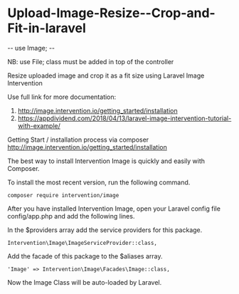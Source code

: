 # Upload-Image-Resize--Crop-and-Fit-in-laravel


-- use Image; --

NB: use File; class must be added in top of the controller




Resize uploaded image and crop it as a fit size using Laravel Image Intervention

Use full link for more documentation:

01. http://image.intervention.io/getting_started/installation
02. https://appdividend.com/2018/04/13/laravel-image-intervention-tutorial-with-example/

Getting Start / installation process via composer
http://image.intervention.io/getting_started/installation



The best way to install Intervention Image is quickly and easily with Composer.

To install the most recent version, run the following command.

	composer require intervention/image


After you have installed Intervention Image, open your Laravel config file config/app.php and add the following lines.

In the $providers array add the service providers for this package.

    Intervention\Image\ImageServiceProvider::class,


Add the facade of this package to the $aliases array.

    'Image' => Intervention\Image\Facades\Image::class,


Now the Image Class will be auto-loaded by Laravel.